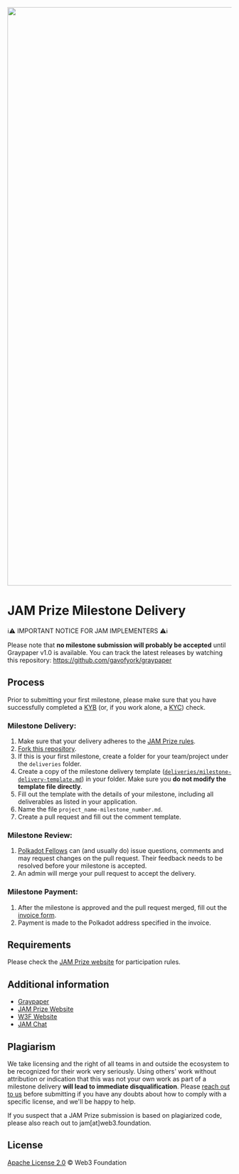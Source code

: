 
<p align="center">
  <img src="static/jam-banner.png" style="width:1300px" />
</p>


# JAM Prize Milestone Delivery

ℹ️⚠️ IMPORTANT NOTICE FOR JAM IMPLEMENTERS ⚠️ℹ️

Please note that **no milestone submission will probably be accepted** until Graypaper v1.0 is available. You can track the latest releases by watching this repository: https://github.com/gavofyork/graypaper

## Process

Prior to submitting your first milestone, please make sure that you have successfully completed a [KYB](https://in.sumsub.com/idensic/l/#/uni_LhZH9SdrmtuvGnnz) (or, if you work alone, a [KYC](https://in.sumsub.com/idensic/l/#/uni_ZUSbgdezo6hdrZVn)) check.

### Milestone Delivery:
  1. Make sure that your delivery adheres to the [JAM Prize rules](https://jam.web3.foundation/rules).
  2. [Fork this repository](https://github.com/w3f/jam-milestone-delivery/fork).
  3. If this is your first milestone, create a folder for your team/project under the `deliveries` folder.
  4. Create a copy of the milestone delivery template ([`deliveries/milestone-delivery-template.md`](deliveries/milestone-delivery-template.md)) in your folder. Make sure you **do not modify the template file directly**. 
  5. Fill out the template with the details of your milestone, including all deliverables as listed in your application.
  6. Name the file `project_name-milestone_number.md`.
  7. Create a pull request and fill out the comment template.

### Milestone Review:
  1. [Polkadot Fellows](https://polkadot-fellows.xyz/) can (and usually do) issue questions, comments and may request changes on the pull request. Their feedback needs to be resolved before your milestone is accepted.
  2. An admin will merge your pull request to accept the delivery.

### Milestone Payment:
  1. After the milestone is approved and the pull request merged, fill out the [invoice form](TODO).
  2. Payment is made to the Polkadot address specified in the invoice.

## Requirements

Please check the [JAM Prize website](https://jam.web3.foundation/) for participation rules.

## Additional information

- [Graypaper](https://graypaper.com/)
- [JAM Prize Website](https://jam.web3.foundation/)
- [W3F Website](https://web3.foundation/)
- [JAM Chat](https://matrix.to/#/#jam:polkadot.io)

## Plagiarism

We take licensing and the right of all teams in and outside the ecosystem to be recognized for their work very seriously. Using others' work without attribution or indication that this was not your own work as part of a milestone delivery **will lead to immediate disqualification**. Please [reach out to us](mailto:jam@web3.foundation) before submitting if you have any doubts about how to comply with a specific license, and we'll be happy to help.

If you suspect that a JAM Prize submission is based on plagiarized code, please also reach out to jam[at]web3.foundation. 

## License <!-- omit in toc -->

[Apache License 2.0](LICENSE) © Web3 Foundation
